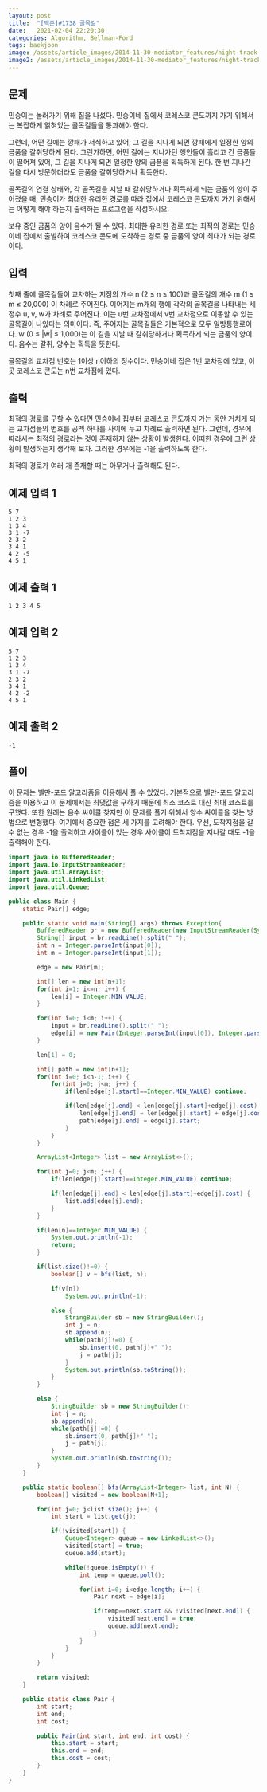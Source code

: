 ```yaml
---
layout: post
title:  "[백준]#1738 골목길"
date:   2021-02-04 22:20:30
categories: Algorithm, Bellman-Ford
tags: baekjoon
image: /assets/article_images/2014-11-30-mediator_features/night-track.JPG
image2: /assets/article_images/2014-11-30-mediator_features/night-track-mobile.JPG
---
```


문제
--------------------

민승이는 놀러가기 위해 집을 나섰다. 민승이네 집에서 코레스코 콘도까지 가기 위해서는 복잡하게 얽혀있는 골목길들을 통과해야 한다.

그런데, 어떤 길에는 깡패가 서식하고 있어, 그 길을 지나게 되면 깡패에게 일정한 양의 금품을 갈취당하게 된다. 그런가하면, 어떤 길에는 지나가던 행인들이 흘리고 간 금품들이 떨어져 있어, 그 길을 지나게 되면 일정한 양의 금품을 획득하게 된다. 한 번 지나간 길을 다시 방문하더라도 금품을 갈취당하거나 획득한다.

골목길의 연결 상태와, 각 골목길을 지날 때 갈취당하거나 획득하게 되는 금품의 양이 주어졌을 때, 민승이가 최대한 유리한 경로를 따라 집에서 코레스코 콘도까지 가기 위해서는 어떻게 해야 하는지 출력하는 프로그램을 작성하시오. 

보유 중인 금품의 양이 음수가 될 수 있다. 최대한 유리한 경로 또는 최적의 경로는 민승이네 집에서 출발하여 코레스코 콘도에 도착하는 경로 중 금품의 양이 최대가 되는 경로이다. 

입력
---------------------------

첫째 줄에 골목길들이 교차하는 지점의 개수 n (2 ≤ n ≤ 100)과 골목길의 개수 m (1 ≤ m ≤ 20,000) 이 차례로 주어진다. 이어지는 m개의 행에 각각의 골목길을 나타내는 세 정수 u, v, w가 차례로 주어진다. 이는 u번 교차점에서 v번 교차점으로 이동할 수 있는 골목길이 나있다는 의미이다. 즉, 주어지는 골목길들은 기본적으로 모두 일방통행로이다. w (0 ≤ |w| ≤ 1,000)는 이 길을 지날 때 갈취당하거나 획득하게 되는 금품의 양이다. 음수는 갈취, 양수는 획득을 뜻한다.

골목길의 교차점 번호는 1이상 n이하의 정수이다. 민승이네 집은 1번 교차점에 있고, 이곳 코레스코 콘도는 n번 교차점에 있다.

출력
----------------

최적의 경로를 구할 수 있다면 민승이네 집부터 코레스코 콘도까지 가는 동안 거치게 되는 교차점들의 번호를 공백 하나를 사이에 두고 차례로 출력하면 된다. 그런데, 경우에 따라서는 최적의 경로라는 것이 존재하지 않는 상황이 발생한다. 어떠한 경우에 그런 상황이 발생하는지 생각해 보자. 그러한 경우에는 -1을 출력하도록 한다.

최적의 경로가 여러 개 존재할 때는 아무거나 출력해도 된다.

예제 입력 1 
----------------------

```
5 7
1 2 3
1 3 4
3 1 -7
2 3 2
3 4 1
4 2 -5
4 5 1
```

예제 출력 1 
------------------------

```
1 2 3 4 5
```

예제 입력 2
----------------------

```
5 7
1 2 3
1 3 4
3 1 -7
2 3 2
3 4 1
4 2 -2
4 5 1
```

예제 출력 2
------------------------

```
-1
```

풀이
--------------------------

이 문제는 벨만-포드 알고리즘을 이용해서 풀 수 있었다. 기본적으로 벨만-포드 알고리즘을 이용하고 이 문제에서는 최댓값을 구하기 때문에 최소 코스트 대신 최대 코스트를 구했다. 또한 원래는 음수 싸이클 찾지만 이 문제를 풀기 위해서 양수 싸이클을 찾는 방법으로 변형했다. 여기에서 중요한 점은 세 가지를 고려해야 한다. 우선, 도착지점을 갈 수 없는 경우 -1을 출력하고 사이클이 있는 경우 사이클이 도착지점을 지나갈 때도 -1을 출력해야 한다.

```java
import java.io.BufferedReader;
import java.io.InputStreamReader;
import java.util.ArrayList;
import java.util.LinkedList;
import java.util.Queue;

public class Main {
    static Pair[] edge;

    public static void main(String[] args) throws Exception{
        BufferedReader br = new BufferedReader(new InputStreamReader(System.in));
        String[] input = br.readLine().split(" ");
        int n = Integer.parseInt(input[0]);
        int m = Integer.parseInt(input[1]);

        edge = new Pair[m];

        int[] len = new int[n+1];
        for(int i=1; i<=n; i++) {
            len[i] = Integer.MIN_VALUE;
        }

        for(int i=0; i<m; i++) {
            input = br.readLine().split(" ");
            edge[i] = new Pair(Integer.parseInt(input[0]), Integer.parseInt(input[1]), Integer.parseInt(input[2]));
        }

        len[1] = 0;

        int[] path = new int[n+1];
        for(int i=0; i<n-1; i++) {
            for(int j=0; j<m; j++) {
                if(len[edge[j].start]==Integer.MIN_VALUE) continue;

                if(len[edge[j].end] < len[edge[j].start]+edge[j].cost) {
                    len[edge[j].end] = len[edge[j].start] + edge[j].cost;
                    path[edge[j].end] = edge[j].start;
                }
            }
        }

        ArrayList<Integer> list = new ArrayList<>();

        for(int j=0; j<m; j++) {
            if(len[edge[j].start]==Integer.MIN_VALUE) continue;

            if(len[edge[j].end] < len[edge[j].start]+edge[j].cost) {
                list.add(edge[j].end);
            }
        }

        if(len[n]==Integer.MIN_VALUE) {
            System.out.println(-1);
            return;
        }

        if(list.size()!=0) {
            boolean[] v = bfs(list, n);

            if(v[n])
                System.out.println(-1);

            else {
                StringBuilder sb = new StringBuilder();
                int j = n;
                sb.append(n);
                while(path[j]!=0) {
                    sb.insert(0, path[j]+" ");
                    j = path[j];
                }
                System.out.println(sb.toString());
            }
        }

        else {
            StringBuilder sb = new StringBuilder();
            int j = n;
            sb.append(n);
            while(path[j]!=0) {
                sb.insert(0, path[j]+" ");
                j = path[j];
            }
            System.out.println(sb.toString());
        }
    }

    public static boolean[] bfs(ArrayList<Integer> list, int N) {
        boolean[] visited = new boolean[N+1];

        for(int j=0; j<list.size(); j++) {
            int start = list.get(j);

            if(!visited[start]) {
                Queue<Integer> queue = new LinkedList<>();
                visited[start] = true;
                queue.add(start);

                while(!queue.isEmpty()) {
                    int temp = queue.poll();

                    for(int i=0; i<edge.length; i++) {
                        Pair next = edge[i];

                        if(temp==next.start && !visited[next.end]) {
                            visited[next.end] = true;
                            queue.add(next.end);
                        }
                    }
                }
            }
        }

        return visited;
    }

    public static class Pair {
        int start;
        int end;
        int cost;

        public Pair(int start, int end, int cost) {
            this.start = start;
            this.end = end;
            this.cost = cost;
        }
    }
}
```
